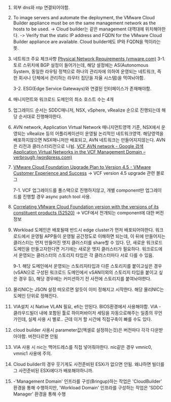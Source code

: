 1. 외부 dns와 ntp 연결되어야함.

2. To image servers and automate the deployment, the VMware Cloud Builder appliance must be on the same management network as the hosts to be used.
   -> Cloud builder는 같은 management 대역대에 위치해야한다.
   -> Verify that the static IP address and FQDN for the VMware Cloud Builder appliance are available.
   Cloud builder에도 IP와 FQDN을 먹이라는 뜻.
   
3. 네트워크 주요 체크사항
   [Physical Network Requirements (vmware.com)](https://docs.vmware.com/en/VMware-Cloud-Foundation/3.10/com.vmware.vcf.planprep.doc_310/GUID-8964F8CC-5D25-49DA-8364-C2967110C4B8.html)
   3-1. 토르 스위치에 BGP 설정이 들어가는데, 해당 설정에는 AS(Autonomous System, 동일한 라우팅 정책으로 하나의 관리자에 의하여 운영되는 네트워크, 즉 한 회사나 단체에서 관리하는 라우터 집단을 자율 시스템)을 먹여놔야함.
   
   3-2. ESG(Edge Service Gateways)와 연결된 인터페이스가 존재해야함.


4. 매니지먼트와 워크로드 도메인의 최소 호스트 수는 4개

5. 업그레이드 순서는 SDDC매니저, NSX, vSphere, vRealize 순으로 진행되는데 해당 순서대로 진행해야한다.

6. AVN network, Application Virtual Network
   매니지먼트영역 기준, NSX에서 운영되는 vRealize 등의 어플리케이션이 운영될 논리적인 네트워크영역. 해당영역을 배포하지않으면 NSX매니저만 배포되고, AVN 네트워크는 만들어지지않는다. 
   AVN은 리전과 클러스터리전으로 나뉨.
   [VCF AVN network - Google 검색](https://www.google.com/search?q=VCF+AVN+network&source=lmns&bih=766&biw=1498&hl=ko&sa=X&ved=2ahUKEwi2ieat5IuDAxVMplYBHaCFD9MQ0pQJKAB6BAgBEAI)
   [Application Virtual Networks in the VCF Management Domain – verbrough (wordpress.com)](https://verbrough.wordpress.com/2021/04/19/application-virtual-networks-in-the-vcf-management-domain/)


7. [VMware Cloud Foundation Upgrade Plan to Version 4.5 - VMware Customer Experience and Success](https://blogs.vmware.com/customer-experience-and-success/2023/04/vmware-cloud-foundation-upgrade-plan-to-version-4-5.html)
   -> VCF version 4.5 upgrade 관련 블로그
   
   7-1. VCF 업그레이드를 풀스택으로 진행하지않고, 개별 component만 업그레이드를 진행할 경우 async patch tool 사용.
   
   
8. [Correlating VMware Cloud Foundation version with the versions of its constituent products (52520)](https://kb.vmware.com/s/article/52520)
   -> VCF에서 전개되는 component에 대한 버전 정보


9. Workload 도메인은 배포될때 반드시 edge cluster가 먼저 배포되어야한다.
   워크로드에서 운영될 APP들이 운영될 공간정도로 이해하면 되는데, 이 뒤에 만들어지는 클러스터는 먼저 만들어진 엣지 클러스터를 share할 수 있다.
   단, 새로운 워크로드 도메인을 만들고자한다면 거기에는 새로운 엣지 클러스터가 필요하다.
   워크로드에서 운영되는 클러스터의 스토리지 타입은 각 클러스터마다 서로 다를 수 있음.
   
   9-1. 해당 도메인에서 운영되는 스토리지타입과 다른 스토리지를 붙이고싶은 경우
   (vSAN으로 구성된 워크로드 도메인에서 vSAN이외의 스토리지 타입을 붙이고 싶은 경우 등), 해당 경우에는 커미션하기 전 사전에 스토리지를 붙여놔야햔다.


10. 물리NIC는 JSON 설정 떠오르면 알듯이 이미 정해지고 시작한다. 해당 물리NIC는 도메인 단위로 정해진다. 


11. VIA설치 시 Native VLAN 필요, efi는 안된다. BIOS환경에서 사용해야함.
    VIA - 클라우드빌더 내에 포함된 툴로 하이퍼바이저 세팅을 자동으로해주는 일종의 무언가인데, 실제 사용 시 별로..
    근데 이거 할 시간에 직접구축이 빠를 수도 있다. 
    

12. cloud builder 사용시 parameter값(엑셀로 설정하는것)은 버전마다 각각 다운받아야함. 버전다르면 안됨


13. VIA 사용 시 nic는 맥어드레스를 직접 넣어줘야한다. nic같은 경우 vmnic0, vmnic1 사용에 주의. 


14. Cloud builder의 경우 웃기게도 사전준비된 ESXi가 없으면 안됨. 왜냐하면 빌더를 그 사전준비된 ESXi에다가 배포해야하니까.

15. -'Management Domain' 인프라를 구성(Bringup)하는 작업은 'CloudBuilder' 환경을 통해 수행하지만, 'Workload Domain' 인프라를 구성하는 작업은 'SDDC Manager' 환경을 통해 수행




   
